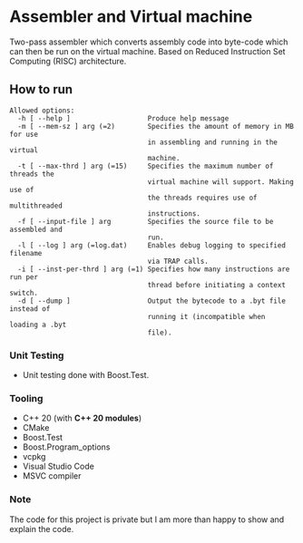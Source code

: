 # Assembler and Virtual machine
Two-pass assembler which converts assembly code into byte-code which can then be run on the virtual machine. Based on Reduced Instruction Set Computing (RISC) architecture.

## How to run
```
Allowed options:
  -h [ --help ]                   Produce help message
  -m [ --mem-sz ] arg (=2)        Specifies the amount of memory in MB for use
                                  in assembling and running in the virtual
                                  machine.
  -t [ --max-thrd ] arg (=15)     Specifies the maximum number of threads the
                                  virtual machine will support. Making use of
                                  the threads requires use of multithreaded
                                  instructions.
  -f [ --input-file ] arg         Specifies the source file to be assembled and
                                  run.
  -l [ --log ] arg (=log.dat)     Enables debug logging to specified filename
                                  via TRAP calls.
  -i [ --inst-per-thrd ] arg (=1) Specifies how many instructions are run per
                                  thread before initiating a context switch.
  -d [ --dump ]                   Output the bytecode to a .byt file instead of
                                  running it (incompatible when loading a .byt
                                  file).
```

### Unit Testing
- Unit testing done with Boost.Test.

### Tooling
- C++ 20 (with **C++ 20 modules**)
- CMake
- Boost.Test
- Boost.Program_options
- vcpkg
- Visual Studio Code
- MSVC compiler

### Note
The code for this project is private but I am more than happy to show and explain the code.
